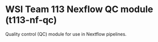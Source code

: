 # WSI Team 113 Nexflow QC module (t113-nf-qc)

Quality control (QC) module for use in Nextflow pipelines.







